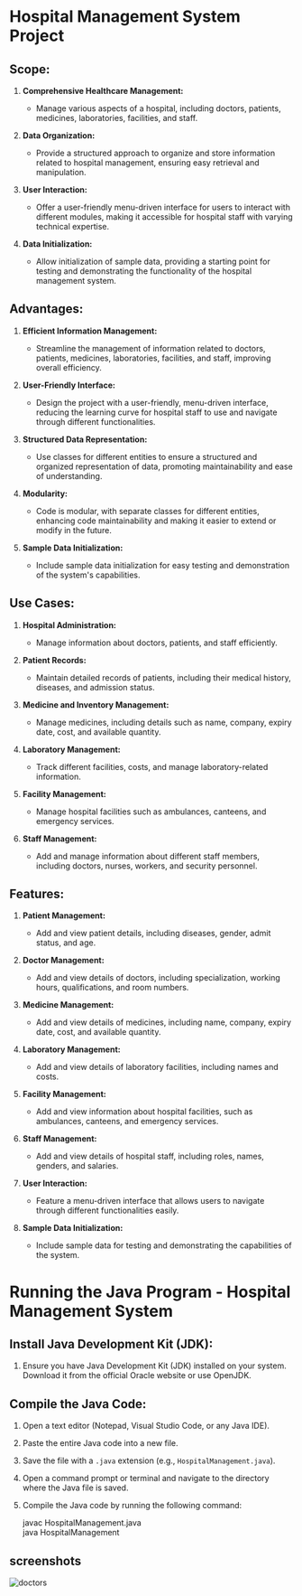 
# Hospital Management System Project

## Scope:

1. **Comprehensive Healthcare Management:**
   - Manage various aspects of a hospital, including doctors, patients, medicines, laboratories, facilities, and staff.

2. **Data Organization:**
   - Provide a structured approach to organize and store information related to hospital management, ensuring easy retrieval and manipulation.

3. **User Interaction:**
   - Offer a user-friendly menu-driven interface for users to interact with different modules, making it accessible for hospital staff with varying technical expertise.

4. **Data Initialization:**
   - Allow initialization of sample data, providing a starting point for testing and demonstrating the functionality of the hospital management system.

## Advantages:

1. **Efficient Information Management:**
   - Streamline the management of information related to doctors, patients, medicines, laboratories, facilities, and staff, improving overall efficiency.

2. **User-Friendly Interface:**
   - Design the project with a user-friendly, menu-driven interface, reducing the learning curve for hospital staff to use and navigate through different functionalities.

3. **Structured Data Representation:**
   - Use classes for different entities to ensure a structured and organized representation of data, promoting maintainability and ease of understanding.

4. **Modularity:**
   - Code is modular, with separate classes for different entities, enhancing code maintainability and making it easier to extend or modify in the future.

5. **Sample Data Initialization:**
   - Include sample data initialization for easy testing and demonstration of the system's capabilities.

## Use Cases:

1. **Hospital Administration:**
   - Manage information about doctors, patients, and staff efficiently.

2. **Patient Records:**
   - Maintain detailed records of patients, including their medical history, diseases, and admission status.

3. **Medicine and Inventory Management:**
   - Manage medicines, including details such as name, company, expiry date, cost, and available quantity.

4. **Laboratory Management:**
   - Track different facilities, costs, and manage laboratory-related information.

5. **Facility Management:**
   - Manage hospital facilities such as ambulances, canteens, and emergency services.

6. **Staff Management:**
   - Add and manage information about different staff members, including doctors, nurses, workers, and security personnel.

## Features:

1. **Patient Management:**
   - Add and view patient details, including diseases, gender, admit status, and age.

2. **Doctor Management:**
   - Add and view details of doctors, including specialization, working hours, qualifications, and room numbers.

3. **Medicine Management:**
   - Add and view details of medicines, including name, company, expiry date, cost, and available quantity.

4. **Laboratory Management:**
   - Add and view details of laboratory facilities, including names and costs.

5. **Facility Management:**
   - Add and view information about hospital facilities, such as ambulances, canteens, and emergency services.

6. **Staff Management:**
   - Add and view details of hospital staff, including roles, names, genders, and salaries.

7. **User Interaction:**
   - Feature a menu-driven interface that allows users to navigate through different functionalities easily.

8. **Sample Data Initialization:**
   - Include sample data for testing and demonstrating the capabilities of the system.
     
# Running the Java Program - Hospital Management System

## Install Java Development Kit (JDK):

1. Ensure you have Java Development Kit (JDK) installed on your system. Download it from the official Oracle website or use OpenJDK.

## Compile the Java Code:

1. Open a text editor (Notepad, Visual Studio Code, or any Java IDE).
2. Paste the entire Java code into a new file.
3. Save the file with a `.java` extension (e.g., `HospitalManagement.java`).
4. Open a command prompt or terminal and navigate to the directory where the Java file is saved.
5. Compile the Java code by running the following command:

   javac HospitalManagement.java<br>
   java HospitalManagement

## screenshots
![doctors](https://github.com/nikhil8424/Hospital-Management-System/blob/main/screenshot.png)

